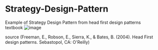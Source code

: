 # Strategy-Design-Pattern
Example of Strategy Design Pattern from head first design patterns textbook
![image](https://user-images.githubusercontent.com/50258006/167278130-595ce1d0-a260-4ae2-9975-bc67a0cd761c.png)

source (Freeman, E., Robson, E., Sierra, K., & Bates, B. (2004). Head First design patterns. Sebastopol, CA: O'Reilly)

